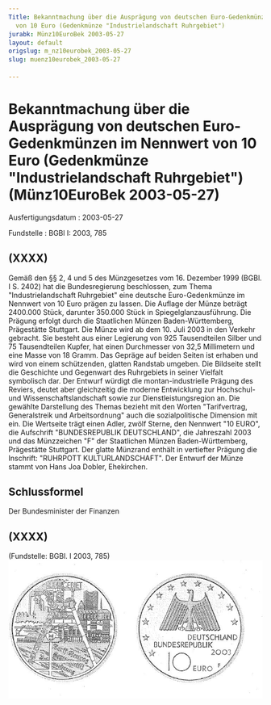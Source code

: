 ```yaml
---
Title: Bekanntmachung über die Ausprägung von deutschen Euro-Gedenkmünzen im Nennwert
  von 10 Euro (Gedenkmünze "Industrielandschaft Ruhrgebiet")
jurabk: Münz10EuroBek 2003-05-27
layout: default
origslug: m_nz10eurobek_2003-05-27
slug: muenz10eurobek_2003-05-27

---
```


# Bekanntmachung über die Ausprägung von deutschen Euro-Gedenkmünzen im Nennwert von 10 Euro (Gedenkmünze "Industrielandschaft Ruhrgebiet") (Münz10EuroBek 2003-05-27)

Ausfertigungsdatum
:   2003-05-27

Fundstelle
:   BGBl I: 2003, 785



## (XXXX)

Gemäß den §§ 2, 4 und 5 des Münzgesetzes vom 16. Dezember 1999 (BGBl. I S. 2402) hat die Bundesregierung beschlossen, zum Thema "Industrielandschaft Ruhrgebiet" eine deutsche Euro-Gedenkmünze im Nennwert von 10 Euro prägen zu lassen.
Die Auflage der Münze beträgt 2400.000 Stück, darunter 350.000 Stück in Spiegelglanzausführung. Die Prägung erfolgt durch die Staatlichen Münzen Baden-Württemberg, Prägestätte Stuttgart. Die Münze wird ab dem 10. Juli 2003 in den Verkehr gebracht. Sie besteht aus einer Legierung von 925 Tausendteilen Silber und 75 Tausendteilen Kupfer, hat einen Durchmesser von 32,5 Millimetern und eine Masse von 18 Gramm. Das Gepräge auf beiden Seiten ist erhaben und wird von einem schützenden, glatten Randstab umgeben.
Die Bildseite stellt die Geschichte und Gegenwart des Ruhrgebiets in seiner Vielfalt symbolisch dar. Der Entwurf würdigt die montan-industrielle Prägung des Reviers, deutet aber gleichzeitig die moderne Entwicklung zur Hochschul- und Wissenschaftslandschaft sowie zur Dienstleistungsregion an. Die gewählte Darstellung des Themas bezieht mit den Worten "Tarifvertrag, Generalstreik und Arbeitsordnung" auch die sozialpolitische Dimension mit ein.
Die Wertseite trägt einen Adler, zwölf Sterne, den Nennwert "10 EURO", die Aufschrift "BUNDESREPUBLIK DEUTSCHLAND", die Jahreszahl 2003 und das Münzzeichen "F" der Staatlichen Münzen Baden-Württemberg, Prägestätte Stuttgart.
Der glatte Münzrand enthält in vertiefter Prägung die Inschrift:
"RUHRPOTT
KULTURLANDSCHAFT".
Der Entwurf der Münze stammt von Hans Joa Dobler, Ehekirchen.


## Schlussformel

Der Bundesminister der Finanzen


## (XXXX)

(Fundstelle: BGBl. I 2003, 785)
![bgbl1_2003_j0785_0010.jpg](bgbl1_2003_j0785_0010.jpg)
